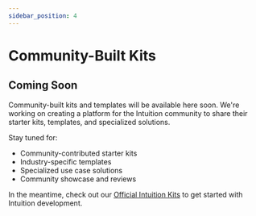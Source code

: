 ```yaml
---
sidebar_position: 4
---
```


# Community-Built Kits

## Coming Soon

Community-built kits and templates will be available here soon. We're working on creating a platform for the Intuition community to share their starter kits, templates, and specialized solutions.

Stay tuned for:
- Community-contributed starter kits
- Industry-specific templates
- Specialized use case solutions
- Community showcase and reviews

In the meantime, check out our [Official Intuition Kits](/guides/quickstart/official-intuition-kits) to get started with Intuition development. 